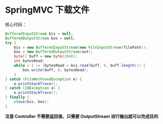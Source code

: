 

# SpringMVC 下载文件



核心代码：

```java
BufferedInputStream bis = null;
BufferedOutputStream bos = null;
try {
    bis = new BufferedInputStream(new FileInputStream(filePath));
    bos = new BufferedOutputStream(out);
    byte[] buff = new byte[2048];
    int bytesRead;
    while (-1 != (bytesRead = bis.read(buff, 0, buff.length))) {
        bos.write(buff, 0, bytesRead);
    }
} catch (FileNotFoundException e) {
    e.printStackTrace();
} catch (IOException e) {
    e.printStackTrace();
} finally {
    close(bis, bos);
}
```



**注意 Controller 不需要返回值，只需要 OutputStream 进行输出就可以完成目的**